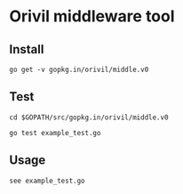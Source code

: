 # Orivil middleware tool

## Install

```
go get -v gopkg.in/orivil/middle.v0
```

## Test

```
cd $GOPATH/src/gopkg.in/orivil/middle.v0

go test example_test.go
```

## Usage

```
see example_test.go
```
